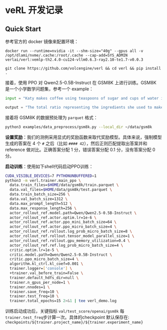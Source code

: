 # veRL 开发记录

## Quick Start

参考官方的 docker 镜像来配置环境：

```shell
docker run --runtime=nvidia -it --shm-size="40g" --gpus all -v /opt/dlami/nvme/.cache:/root/.cache --cap-add=SYS_ADMIN verlai/verl:vemlp-th2.4.0-cu124-vllm0.6.3-ray2.10-te1.7-v0.0.3

git clone https://github.com/volcengine/verl && cd verl && pip install .
```

接着，使用 PPO 对 Qwen2.5-0.5B-Instruct 在 GSM8K 上进行训练。GSM8K 是一个小学数学问题集，参考一个 example：

```python
input = "Katy makes coffee using teaspoons of sugar and cups of water in the ratio of 7:13. If she used a total of 120 teaspoons of sugar and cups of water, calculate the number of teaspoonfuls of sugar she used."

output = "The total ratio representing the ingredients she used to make the coffee is 7+13 = <<7+13=20>>20 Since the fraction representing the number of teaspoons she used is 7/20, she used 7/20120 = <<7/20120=42>>42 #### 42"
```

接着将 GSM8K 的数据预处理为 `parquet` 格式：

```bash
python3 examples/data_preprocess/gsm8k.py --local_dir ~/data/gsm8k
```

**设置奖励**：我们的测例采用显式的奖励函数来取代奖励模型。具体来说，强制模型生成的答案在 4 个 `#` 之后（比如 `#### 42`），然后正则匹配提取出答案并和 reference 做对比。正确答案分配 1 分，错误答案分配 0.1 分，没有答案分配 0 分。

**启动训练**：使用如下shell代码启动PPO训练：

```bash
CUDA_VISIBLE_DEVICES=7 PYTHONUNBUFFERED=1
python3 -m verl.trainer.main_ppo \
  data.train_files=$HOME/data/gsm8k/train.parquet \
  data.val_files=$HOME/data/gsm8k/test.parquet \
  data.train_batch_size=256 \
  data.val_batch_size=1312 \
  data.max_prompt_length=512 \
  data.max_response_length=256 \
  actor_rollout_ref.model.path=Qwen/Qwen2.5-0.5B-Instruct \
  actor_rollout_ref.actor.optim.lr=1e-6 \
  actor_rollout_ref.actor.ppo_mini_batch_size=64 \
  actor_rollout_ref.actor.ppo_micro_batch_size=4 \
  actor_rollout_ref.rollout.log_prob_micro_batch_size=8 \
  actor_rollout_ref.rollout.tensor_model_parallel_size=1 \
  actor_rollout_ref.rollout.gpu_memory_utilization=0.4 \
  actor_rollout_ref.ref.log_prob_micro_batch_size=4 \
  critic.optim.lr=1e-5 \
  critic.model.path=Qwen/Qwen2.5-0.5B-Instruct \
  critic.ppo_micro_batch_size=4 \
  algorithm.kl_ctrl.kl_coef=0.001 \
  trainer.logger=['console'] \
  +trainer.val_before_train=False \
  trainer.default_hdfs_dir=null \
  trainer.n_gpus_per_node=1 \
  trainer.nnodes=1 \
  trainer.save_freq=10 \
  trainer.test_freq=10 \
  trainer.total_epochs=15 2>&1 | tee verl_demo.log
```

训练启动成功后，关键指标 `val/test_score/openai/gsm8k` 每 `trainer.test_freq`步计算一次。具体的checkpoint 默认保存在: `checkpoints/${trainer.project_name}/${trainer.experiment_name}`
